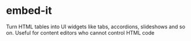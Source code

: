 embed-it
========

Turn HTML tables into UI widgets like tabs, accordions, slideshows and so on. Useful for content editors who cannot control HTML code
